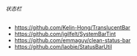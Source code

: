 ###### 状态栏

- https://github.com/Kelin-Hong/TranslucentBar
- https://github.com/jgilfelt/SystemBarTint
- https://github.com/emmaguy/clean-status-bar
- https://github.com/laobie/StatusBarUtil